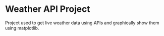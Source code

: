 # Weather API Project
Project used to get live weather data using APIs and graphically show them using matplotlib.
